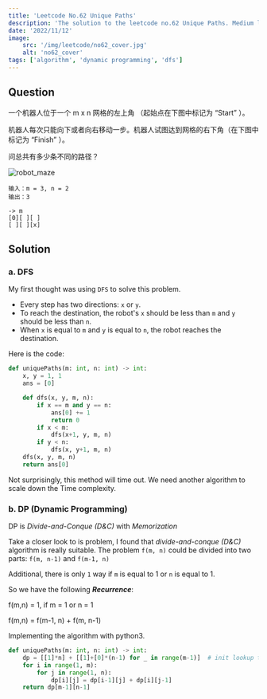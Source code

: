 ```yaml
---
title: 'Leetcode No.62 Unique Paths'
description: 'The solution to the leetcode no.62 Unique Paths. Medium level.'
date: '2022/11/12'
image:
    src: '/img/leetcode/no62_cover.jpg'
    alt: 'no62_cover'
tags: ['algorithm', 'dynamic programming', 'dfs']
---
```



## Question

一个机器人位于一个 m x n 网格的左上角 （起始点在下图中标记为 “Start” ）。

机器人每次只能向下或者向右移动一步。机器人试图达到网格的右下角（在下图中标记为 “Finish” ）。

问总共有多少条不同的路径？

![robot_maze](/img/leetcode/robot_maze.png)

```
输入：m = 3, n = 2
输出：3

-> m
[0][ ][ ]
[ ][ ][x]
```

## Solution

### a. DFS

My first thought was using `DFS` to solve this problem. 
- Every step has two directions: `x` or `y`.
- To reach the destination, the robot's `x` should be less than `m` and `y` should be less than `n`.
- When `x` is equal to `m` and `y` is equal to `n`, the robot reaches the destination.

Here is the code:

```python
def uniquePaths(m: int, n: int) -> int:
    x, y = 1, 1
    ans = [0]

    def dfs(x, y, m, n):
        if x == m and y == n:
            ans[0] += 1
            return 0
        if x < m:
            dfs(x+1, y, m, n)
        if y < n:
            dfs(x, y+1, m, n)
    dfs(x, y, m, n)
    return ans[0]
```

Not surprisingly, this method will time out. 
We need another algorithm to scale down the Time complexity.

### b. DP (Dynamic Programming)

DP is *Divide-and-Conque (D&C)* with *Memorization*

Take a closer look to is problem, I found that *divide-and-conque (D&C)* algorithm is really suitable.
The problem `f(m, n)` could be divided into two parts: `f(m, n-1)` and `f(m-1, n)`

Additional, there is only `1` way if `m` is equal to 1 or `n` is equal to 1.

So we have the following ***Recurrence***:


<p class="text-center code-family">f(m,n) = 1, if m = 1 or n = 1</p>
<p class="text-center code-family">f(m,n) = f(m-1, n) + f(m, n-1)</p>


Implementing the algorithm with python3.

```python
def uniquePaths(m: int, n: int) -> int:
    dp = [[1]*n] + [[1]+[0]*(n-1) for _ in range(m-1)]  # init lookup table
    for i in range(1, m):
        for j in range(1, n):
            dp[i][j] = dp[i-1][j] + dp[i][j-1]
    return dp[m-1][n-1]
```